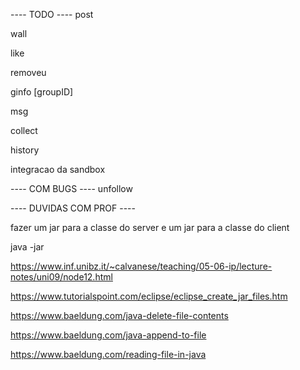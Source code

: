 ---- TODO ----
post <photo>

wall <nPhotos>

like <photoID>

removeu <userID> <groupID>

ginfo [groupID]

msg <groupID> <msg>

collect <groupID>
 
history <groupID>

integracao da sandbox


---- COM BUGS ----
unfollow <userID> 


---- DUVIDAS COM PROF ----

fazer um jar para a classe do server e um jar para a classe do client

java -jar <nomeDoJar>

https://www.inf.unibz.it/~calvanese/teaching/05-06-ip/lecture-notes/uni09/node12.html

https://www.tutorialspoint.com/eclipse/eclipse_create_jar_files.htm

https://www.baeldung.com/java-delete-file-contents

https://www.baeldung.com/java-append-to-file

https://www.baeldung.com/reading-file-in-java